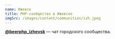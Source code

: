 ```yaml
---
name: Ижевск
title: PHP-сообщество в Ижевске
imgSrc: /images/content/communities/izh.jpeg
---
```


**[@beerphp_izhevsk](https://t.me/beerphp_izhevsk)** — чат городского сообщества.
